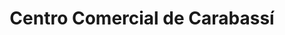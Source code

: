 ---
title: "Centro Comercial de Carabassí"
url: /santa-pola/centro-comercial-de-carabassi/
shop: centro comercial
---